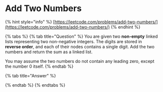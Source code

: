 # Add Two Numbers

{% hint style="info" %}
[https://leetcode.com/problems/add-two-numbers/](https://leetcode.com/problems/add-two-numbers/)
{% endhint %}

{% tabs %}
{% tab title="Question" %}
You are given two **non-empty** linked lists representing two non-negative integers. The digits are stored in **reverse order**, and each of their nodes contains a single digit. Add the two numbers and return the sum as a linked list.

You may assume the two numbers do not contain any leading zero, except the number 0 itself.
{% endtab %}

{% tab title="Answer" %}

{% endtab %}
{% endtabs %}


